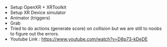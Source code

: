 + Setup OpenXR + XRToolkit
+ Setup XR Device simulator
+ Animator (triggers)
+ Grab
+ Tried to do actions (generate score) on collision but we are still to noobs to figure out the errors.
+ Youtube Link : https://www.youtube.com/watch?v=D8p73-kDeDE

